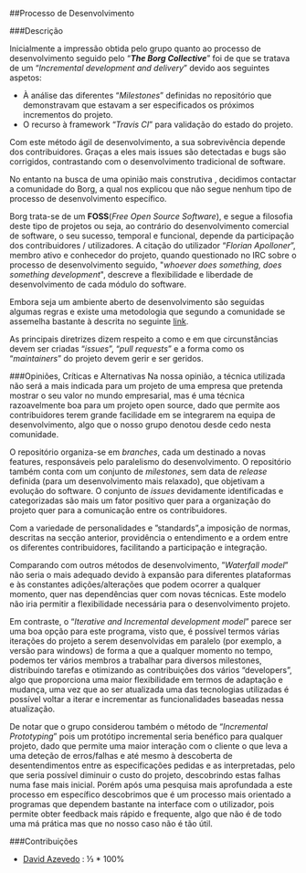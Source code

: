##Processo de Desenvolvimento

###Descrição

Inicialmente a impressão obtida pelo grupo quanto ao processo de desenvolvimento seguido pelo “***The Borg Collective***” foi de que se tratava de um “*Incremental development and delivery*” devido aos seguintes aspetos:
* À análise das diferentes “*Milestones*” definidas no repositório que demonstravam que estavam a ser especificados os próximos incrementos do projeto.
* O recurso à framework “*Travis CI*” para validação do estado do projeto.

Com este método ágil de desenvolvimento,  a sua sobrevivência depende dos contribuidores. Graças a eles mais issues são detectadas e bugs são corrigidos, contrastando com o desenvolvimento tradicional de software.

No entanto na busca de uma opinião mais construtiva , decidimos contactar a comunidade do Borg, a qual nos explicou que não segue nenhum tipo de processo de desenvolvimento específico.

Borg trata-se de um  **FOSS**(*Free Open Source Software*), e segue a filosofia deste tipo de projetos ou seja, ao contrário do desenvolvimento comercial de software, o seu sucesso, temporal e funcional, depende da participação dos contribuidores / utilizadores. A citação do utilizador “*Florian Apolloner*”, membro ativo e conhecedor do projeto, quando questionado no IRC sobre o processo de desenvolvimento seguido, "*whoever does something, does something development*", descreve a flexibilidade e liberdade de desenvolvimento de cada módulo do software.

Embora seja um ambiente aberto de desenvolvimento são seguidas algumas regras e existe uma metodologia que segundo a comunidade se assemelha bastante à descrita no seguinte [link](https://rfc.unprotocols.org/spec:1/C4/).

As principais diretrizes dizem respeito a como e em que circunstâncias devem ser criadas “*issues*”, “*pull requests*” e a forma como os “*maintainers*” do projeto devem gerir e ser geridos.


###Opiniões, Críticas e Alternativas
Na nossa opinião, a técnica utilizada não será a mais indicada para um projeto de uma empresa que pretenda mostrar o seu valor no mundo empresarial, mas é uma técnica razoavelmente boa para um projeto open source, dado que permite aos contribuidores terem grande facilidade em se integrarem na equipa de desenvolvimento, algo que o nosso grupo denotou desde cedo nesta comunidade.

O repositório organiza-se em *branches*, cada um destinado a novas features, responsáveis pelo paralelismo do desenvolvimento. O repositório também conta com um conjunto de *milestones*, sem data de *release* definida (para um desenvolvimento mais relaxado), que objetivam a evolução do software. O conjunto de *issues* devidamente identificadas e categorizadas são mais um fator positivo quer para a organização do projeto quer para a comunicação entre os contribuidores.

Com a variedade de personalidades e ”standards”,a imposição de normas, descritas na secção anterior, providência o entendimento e a ordem entre os diferentes contribuidores, facilitando a participação e integração.

Comparando com outros métodos de desenvolvimento, ”*Waterfall model*” não seria o mais adequado devido à expansão para diferentes plataformas e às constantes adições/alterações que podem ocorrer a qualquer momento, quer nas dependências quer com novas técnicas. Este modelo não iria permitir a flexibilidade necessária para o desenvolvimento projeto.

Em contraste, o “*Iterative and Incremental development model*” parece ser uma boa opção para este programa, visto que, é possível termos várias iterações do projeto a serem desenvolvidas em paralelo (por exemplo, a versão para windows) de forma a que a qualquer momento no tempo, podemos ter vários membros a trabalhar para diversos milestones, distribuindo tarefas e otimizando as contribuições dos vários “developers”, algo que proporciona uma maior flexibilidade em termos de adaptação e mudança, uma vez que ao ser atualizada uma das tecnologias utilizadas é possível voltar a iterar e incrementar as funcionalidades baseadas nessa atualização.

De notar que o grupo considerou também o método de “*Incremental Prototyping*” pois um protótipo incremental seria benéfico para qualquer projeto, dado que permite uma maior interação com o cliente o que leva a uma deteção de erros/falhas e até mesmo à descoberta de desentendimentos entre as especificações pedidas e as interpretadas, pelo que seria possível diminuir o custo do projeto, descobrindo estas falhas numa fase mais inicial. Porém após uma pesquisa mais aprofundada a este processo em específico descobrimos que é um processo mais orientado a programas que dependem bastante na interface com o utilizador, pois permite obter feedback mais rápido e frequente, algo que não é de todo uma má prática mas que no nosso caso não é tão útil.

###Contribuições
* [David Azevedo](https://github.com/PeaceOff) : ⅓ * 100%
